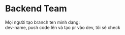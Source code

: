 # Backend Team

Mọi người tạo branch ten mình dạng:  
dev-name, push code lên và tạo pr vào dev, tôi sẽ check  
